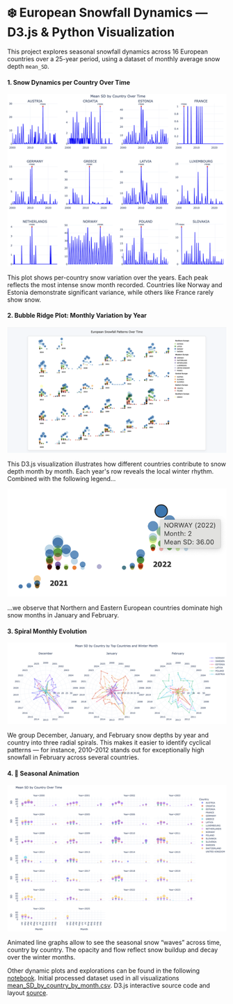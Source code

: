 # ❄️ European Snowfall Dynamics — D3.js & Python Visualization

This project explores seasonal snowfall dynamics across 16 European countries over a 25-year period, using a dataset of monthly average snow depth `mean_SD`.

#### 1. Snow Dynamics per Country Over Time

![SD_Dynamics](notebook/SD_Dynamics.png)

This plot shows per-country snow variation over the years. Each peak reflects the most intense snow month recorded. Countries like Norway and Estonia demonstrate significant variance, while others like France rarely show snow.

#### 2. Bubble Ridge Plot: Monthly Variation by Year

![d3_Partial_Dynamics](src/d3_Partial_Dynamics.png)

This D3.js visualization illustrates how different countries contribute to snow depth month by month. Each year's row reveals the local winter rhythm. Combined with the following legend...

![Legend](src/d3_Partial_Dynamics_Legend.png)

...we observe that Northern and Eastern European countries dominate high snow months in January and February.

#### 3. Spiral Monthly Evolution

![SD_Spiral_Dynamics](notebook/SD_Spiral_Dynamics.png)

We group December, January, and February snow depths by year and country into three radial spirals. This makes it easier to identify cyclical patterns — for instance, 2010–2012 stands out for exceptionally high snowfall in February across several countries.

#### 4. 🌊 Seasonal Animation

![SD_Partial_Dynamics](notebook/SD_Partial_Dynamics.png)

Animated line graphs allow to see the seasonal snow “waves” across time, country by country. The opacity and flow reflect snow buildup and decay over the winter months.


Other dynamic plots and explorations can be found in the following [notebook](notebook/Data_Visualization_Assignment.ipynb). 
Initial processed dataset used in all visualizations [mean_SD_by_country_by_month.csv](src/mean_SD_by_country_by_month.csv). 
D3.js interactive source code and layout [source](src/).




